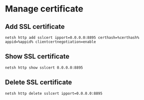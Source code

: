 # Manage certificate

## Add SSL certificate

```console
netsh http add sslcert ipport=0.0.0.0:8895 certhash=%certhash% appid=%appid% clientcertnegotiation=enable
```

## Show SSL certificate

```console
netsh http show sslcert 0.0.0.0:8895
```

## Delete SSL certificate

```console
netsh http delete sslcert ipport=0.0.0.0:8895
```